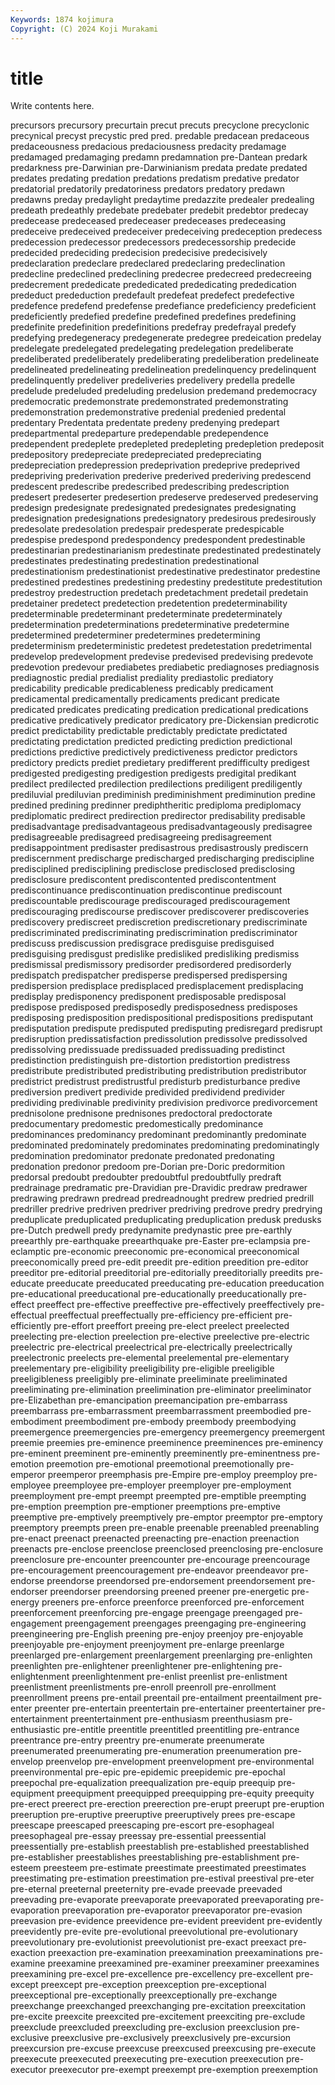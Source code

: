 ```yaml
---
Keywords: 1874 kojimura
Copyright: (C) 2024 Koji Murakami
---
```


# title

Write contents here.



precursors
precursory precurtain precut precuts precyclone precyclonic precynical precyst precystic pred
pred. predable predacean predaceous predaceousness predacious predaciousness predacity predamage predamaged
predamaging predamn predamnation pre-Dantean predark predarkness pre-Darwinian pre-Darwinianism predata predate
predated predates predating predation predations predatism predative predator predatorial predatorily
predatoriness predators predatory predawn predawns preday predaylight predaytime predazzite predealer
predealing predeath predeathly predebate predebater predebit predebtor predecay predecease predeceased
predeceaser predeceases predeceasing predeceive predeceived predeceiver predeceiving predeception predecess predecession
predecessor predecessors predecessorship predecide predecided predeciding predecision predecisive predecisively predeclaration
predeclare predeclared predeclaring predeclination predecline predeclined predeclining predecree predecreed predecreeing
predecrement prededicate prededicated prededicating prededication prededuct prededuction predefault predefeat predefect
predefective predefence predefend predefense predefiance predeficiency predeficient predeficiently predefied predefine
predefined predefines predefining predefinite predefinition predefinitions predefray predefrayal predefy predefying
predegeneracy predegenerate predegree predeication predelay predelegate predelegated predelegating predelegation predeliberate
predeliberated predeliberately predeliberating predeliberation predelineate predelineated predelineating predelineation predelinquency predelinquent
predelinquently predeliver predeliveries predelivery predella predelle predelude predeluded predeluding predelusion
predemand predemocracy predemocratic predemonstrate predemonstrated predemonstrating predemonstration predemonstrative predenial predenied
predental predentary Predentata predentate predeny predenying predepart predepartmental predeparture predependable
predependence predependent predeplete predepleted predepleting predepletion predeposit predepository predepreciate predepreciated
predepreciating predepreciation predepression predeprivation predeprive predeprived predepriving prederivation prederive prederived
prederiving predescend predescent predescribe predescribed predescribing predescription predesert predeserter predesertion
predeserve predeserved predeserving predesign predesignate predesignated predesignates predesignating predesignation predesignations
predesignatory predesirous predesirously predesolate predesolation predespair predesperate predespicable predespise predespond
predespondency predespondent predestinable predestinarian predestinarianism predestinate predestinated predestinately predestinates predestinating
predestination predestinational predestinationism predestinationist predestinative predestinator predestine predestined predestines predestining
predestiny predestitute predestitution predestroy predestruction predetach predetachment predetail predetain predetainer
predetect predetection predetention predeterminability predeterminable predeterminant predeterminate predeterminately predetermination predeterminations
predeterminative predetermine predetermined predeterminer predetermines predetermining predeterminism predeterministic predetest predetestation
predetrimental predevelop predevelopment predevise predevised predevising predevote predevotion predevour prediabetes
prediabetic prediagnoses prediagnosis prediagnostic predial predialist prediality prediastolic prediatory predicability
predicable predicableness predicably predicament predicamental predicamentally predicaments predicant predicate predicated
predicates predicating predication predicational predications predicative predicatively predicator predicatory pre-Dickensian
predicrotic predict predictability predictable predictably predictate predictated predictating predictation predicted
predicting prediction predictional predictions predictive predictively predictiveness predictor predictors predictory
predicts prediet predietary predifferent predifficulty predigest predigested predigesting predigestion predigests
predigital predikant predilect predilected predilection predilections prediligent prediligently prediluvial prediluvian
prediminish prediminishment prediminution predine predined predining predinner prediphtheritic prediploma prediplomacy
prediplomatic predirect predirection predirector predisability predisable predisadvantage predisadvantageous predisadvantageously predisagree
predisagreeable predisagreed predisagreeing predisagreement predisappointment predisaster predisastrous predisastrously prediscern prediscernment
predischarge predischarged predischarging prediscipline predisciplined predisciplining predisclose predisclosed predisclosing predisclosure
prediscontent prediscontented prediscontentment prediscontinuance prediscontinuation prediscontinue prediscount prediscountable prediscourage prediscouraged
prediscouragement prediscouraging prediscourse prediscover prediscoverer prediscoveries prediscovery prediscreet prediscretion prediscretionary
prediscriminate prediscriminated prediscriminating prediscrimination prediscriminator prediscuss prediscussion predisgrace predisguise predisguised
predisguising predisgust predislike predisliked predisliking predismiss predismissal predismissory predisorder predisordered
predisorderly predispatch predispatcher predisperse predispersed predispersing predispersion predisplace predisplaced predisplacement
predisplacing predisplay predisponency predisponent predisposable predisposal predispose predisposed predisposedly predisposedness
predisposes predisposing predisposition predispositional predispositions predisputant predisputation predispute predisputed predisputing
predisregard predisrupt predisruption predissatisfaction predissolution predissolve predissolved predissolving predissuade predissuaded
predissuading predistinct predistinction predistinguish pre-distortion predistortion predistress predistribute predistributed predistributing
predistribution predistributor predistrict predistrust predistrustful predisturb predisturbance predive prediversion predivert
predivide predivided predividend predivider predividing predivinable predivinity predivision predivorce predivorcement
prednisolone prednisone prednisones predoctoral predoctorate predocumentary predomestic predomestically predominance predominances
predominancy predominant predominantly predominate predominated predominately predominates predominating predominatingly predomination
predominator predonate predonated predonating predonation predonor predoom pre-Dorian pre-Doric predormition
predorsal predoubt predoubter predoubtful predoubtfully predraft predrainage predramatic pre-Dravidian pre-Dravidic
predraw predrawer predrawing predrawn predread predreadnought predrew predried predrill predriller
predrive predriven predriver predriving predrove predry predrying preduplicate preduplicated preduplicating
preduplication predusk predusks pre-Dutch predwell predy predynamite predynastic pree pre-earthly
preearthly pre-earthquake preearthquake pre-Easter pre-eclampsia pre-eclamptic pre-economic preeconomic pre-economical preeconomical
preeconomically preed pre-edit preedit pre-edition preedition pre-editor preeditor pre-editorial preeditorial
pre-editorially preeditorially preedits pre-educate preeducate preeducated preeducating pre-education preeducation pre-educational
preeducational pre-educationally preeducationally pre-effect preeffect pre-effective preeffective pre-effectively preeffectively pre-effectual
preeffectual preeffectually pre-efficiency pre-efficient pre-efficiently pre-effort preeffort preeing pre-elect preelect
preelected preelecting pre-election preelection pre-elective preelective pre-electric preelectric pre-electrical preelectrical
pre-electrically preelectrically preelectronic preelects pre-elemental preelemental pre-elementary preelementary pre-eligibility preeligibility
pre-eligible preeligible preeligibleness preeligibly pre-eliminate preeliminate preeliminated preeliminating pre-elimination preelimination
pre-eliminator preeliminator pre-Elizabethan pre-emancipation preemancipation pre-embarrass preembarrass pre-embarrassment preembarrassment preembodied
pre-embodiment preembodiment pre-embody preembody preembodying preemergence preemergencies pre-emergency preemergency preemergent
preemie preemies pre-eminence preeminence preeminences pre-eminency pre-eminent preeminent pre-eminently preeminently
pre-eminentness pre-emotion preemotion pre-emotional preemotional preemotionally pre-emperor preemperor preemphasis pre-Empire
pre-employ preemploy pre-employee preemployee pre-employer preemployer pre-employment preemployment pre-empt preempt
preempted pre-emptible preempting pre-emption preemption pre-emptioner preemptions pre-emptive preemptive pre-emptively
preemptively pre-emptor preemptor pre-emptory preemptory preempts preen pre-enable preenable preenabled
preenabling pre-enact preenact preenacted preenacting pre-enaction preenaction preenacts pre-enclose preenclose
preenclosed preenclosing pre-enclosure preenclosure pre-encounter preencounter pre-encourage preencourage pre-encouragement preencouragement
pre-endeavor preendeavor pre-endorse preendorse preendorsed pre-endorsement preendorsement pre-endorser preendorser preendorsing
preened preener pre-energetic pre-energy preeners pre-enforce preenforce preenforced pre-enforcement preenforcement
preenforcing pre-engage preengage preengaged pre-engagement preengagement preengages preengaging pre-engineering preengineering
pre-English preening pre-enjoy preenjoy pre-enjoyable preenjoyable pre-enjoyment preenjoyment pre-enlarge preenlarge
preenlarged pre-enlargement preenlargement preenlarging pre-enlighten preenlighten pre-enlightener preenlightener pre-enlightening pre-enlightenment
preenlightenment pre-enlist preenlist pre-enlistment preenlistment preenlistments pre-enroll preenroll pre-enrollment preenrollment
preens pre-entail preentail pre-entailment preentailment pre-enter preenter pre-entertain preentertain pre-entertainer
preentertainer pre-entertainment preentertainment pre-enthusiasm preenthusiasm pre-enthusiastic pre-entitle preentitle preentitled preentitling
pre-entrance preentrance pre-entry preentry pre-enumerate preenumerate preenumerated preenumerating pre-enumeration preenumeration
pre-envelop preenvelop pre-envelopment preenvelopment pre-environmental preenvironmental pre-epic pre-epidemic preepidemic pre-epochal
preepochal pre-equalization preequalization pre-equip preequip pre-equipment preequipment preequipped preequipping pre-equity
preequity pre-erect preerect pre-erection preerection pre-erupt preerupt pre-eruption preeruption pre-eruptive
preeruptive preeruptively prees pre-escape preescape preescaped preescaping pre-escort pre-esophageal preesophageal
pre-essay preessay pre-essential preessential preessentially pre-establish preestablish pre-established preestablished pre-establisher
preestablishes preestablishing pre-establishment pre-esteem preesteem pre-estimate preestimate preestimated preestimates preestimating
pre-estimation preestimation pre-estival preestival pre-eter pre-eternal preeternal preeternity pre-evade preevade
preevaded preevading pre-evaporate preevaporate preevaporated preevaporating pre-evaporation preevaporation pre-evaporator preevaporator
pre-evasion preevasion pre-evidence preevidence pre-evident preevident pre-evidently preevidently pre-evite pre-evolutional
preevolutional pre-evolutionary preevolutionary pre-evolutionist preevolutionist pre-exact preexact pre-exaction preexaction pre-examination
preexamination preexaminations pre-examine preexamine preexamined pre-examiner preexaminer preexamines preexamining pre-excel
pre-excellence pre-excellency pre-excellent pre-except preexcept pre-exception preexception pre-exceptional preexceptional pre-exceptionally
preexceptionally pre-exchange preexchange preexchanged preexchanging pre-excitation preexcitation pre-excite preexcite preexcited
pre-excitement preexciting pre-exclude preexclude preexcluded preexcluding pre-exclusion preexclusion pre-exclusive preexclusive
pre-exclusively preexclusively pre-excursion preexcursion pre-excuse preexcuse preexcused preexcusing pre-execute preexecute
preexecuted preexecuting pre-execution preexecution pre-executor preexecutor pre-exempt preexempt pre-exemption preexemption
